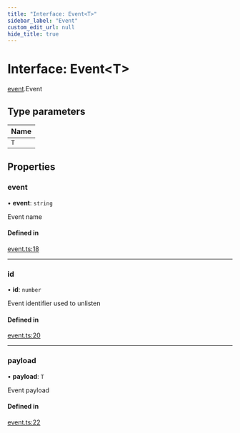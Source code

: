```yaml
---
title: "Interface: Event<T>"
sidebar_label: "Event"
custom_edit_url: null
hide_title: true
---
```


# Interface: Event<T\>

[event](../modules/event.md).Event

## Type parameters

| Name |
| :------ |
| `T` |

## Properties

### event

• **event**: `string`

Event name

#### Defined in

[event.ts:18](https://github.com/tauri-apps/tauri/blob/710a4f9/tooling/api/src/event.ts#L18)

___

### id

• **id**: `number`

Event identifier used to unlisten

#### Defined in

[event.ts:20](https://github.com/tauri-apps/tauri/blob/710a4f9/tooling/api/src/event.ts#L20)

___

### payload

• **payload**: `T`

Event payload

#### Defined in

[event.ts:22](https://github.com/tauri-apps/tauri/blob/710a4f9/tooling/api/src/event.ts#L22)

